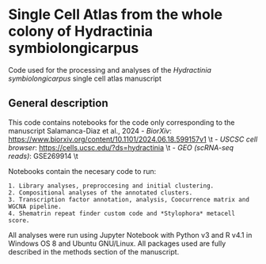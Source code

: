 # Single Cell Atlas from the whole colony of Hydractinia symbiolongicarpus
Code used for the processing and analyses of the *Hydractinia symbiolongicarpus* single cell atlas manuscript

## General description 

This code contains notebooks for the code only corresponding to the manuscript Salamanca-Diaz et al., 2024
    - *BiorXiv*: https://www.biorxiv.org/content/10.1101/2024.06.18.599157v1 \t
    - *USCSC cell browser*: https://cells.ucsc.edu/?ds=hydractinia \t
    - *GEO (scRNA-seq reads)*: GSE269914 \t

Notebooks contain the necesary code to run: 

	1. Library analyses, preproccesing and initial clustering. 
	2. Compositional analyses of the annotated clusters.
	3. Transcription factor annotation, analysis, Coocurrence matrix and WGCNA pipeline.
	4. Shematrin repeat finder custom code and *Stylophora* metacell score. 

All analyses were run using Jupyter Notebook with Python v3 and R v4.1 in Windows OS 8 and Ubuntu GNU/Linux. All packages used are fully described in the methods section of the manuscript. 
